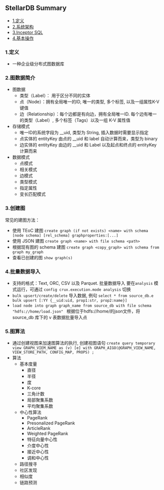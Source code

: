 ## StellarDB Summary
- [1.定义](#1定义) 
- [2.系统架构](#2系统架构) 
- [3.Inceptor SQL](#3inceptor-sql) 
- [4.基本操作](#4基本操作) 

### 1.定义
- 一种企业级分布式图数据库  

### 2.图数据简介
- 图数据
    - 类型（Label）： 用于区分不同的实体
    - 点（Node）：拥有全局唯一的ID, 唯一的类型, 多个标签, 以及一组属性K-V键值
    - 边（Relationship）：每个边都是有向边，拥有全局唯一ID. 每个边有唯一的类型（Label）, 多个标签（Tags）以及一组 K-V 属性值 
- 存储模式
    - 唯一ID的系统字段为 __uid, 类型为 String, 插入数据时需要显示指定
    - 点实体的 entityKey 由点的 __uid 和 label 自动计算而来，类型为 binary
    - 边实体的 entityKey 由边的 __uid 和 Label 以及起点和终点的 entityKey 计算而来
- 数据模式
    - 点模式
    - 相关模式
    - 边模式 
    - 类型模式
    - 指定属性  
    - 变长匹配模式

### 3.创建图 
常见的建图方法：
- 使用 TEoC 建图 `create graph (if not exists) <name> with schema [node schema] [rel_schema] graphproperties:[...]`
- 使用 JSON 建图 `create graph <name> with file schema <path> `
- 根据现有图的 schema 建图 `create graph <copy_graph> with schema from graph my_graph`
- 查看已创建的图 `show graph(s)`  


### 4.批量数据导入
- 支持的格式：Text, ORC, CSV 以及 Parquet. 批量数据导入 要在`analysis` 模式运行，可通过 `config crux.execution.mode analysis` 切换
- `bulk upsert/create/delete` 导入数据, 例句 `select * from source_db.e bulk upsert [:YY {__uid:uid, prop1:str, prop2:name}] ` 
- `load node into graph graph_name from source_db with file schema "hdfs://home/load.json" ` 根据位于hdfs://home/的json文件，将 source_db 库下的 v 表数据批量导入点 

### 5.图算法
- 通过创建视图来加速图算法的执行, 创建视图语句 `create query temporary view GRAPH_VIEM_NAME as (v) [e] with GRAPH_AIGO(@GRAPH_VIEW_NAME, VIEW_STORE_PATH, CONFIG_MAP, PROPS) ; ` 
- 算法
    - 基本度量
        - 直径
        - 半径
        - 度
        - K-core 
        - 三角计数 
        - 局部聚集系数
        - 平均聚集系数
    - 中心性算法
        - PageRank
        - Presonalized PageRank 
        - ArticleRank 
        - Weighted PageRank 
        - 特征向量中心性 
        - 介度中心性
        - 接近中心性
        - 调和中心性
    - 路径搜寻
    - 社区发现
    - 相似度
    - 链路预测